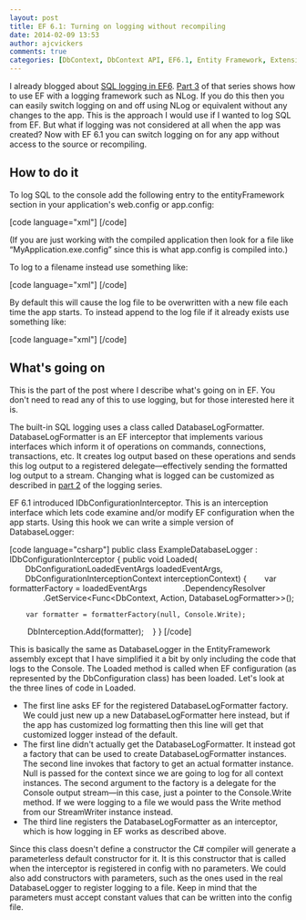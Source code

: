 ```yaml
---
layout: post
title: EF 6.1: Turning on logging without recompiling
date: 2014-02-09 13:53
author: ajcvickers
comments: true
categories: [DbContext, DbContext API, EF6.1, Entity Framework, Extensibility, Interception, Logging]
---
```

I already blogged about <a href="/2013/05/08/ef6-sql-logging-part-1-simple-logging/">SQL logging in EF6</a>. <a href="/2013/05/14/ef6-sql-logging-part-3-interception-building-blocks/">Part 3</a> of that series shows how to use EF with a logging framework such as NLog. If you do this then you can easily switch logging on and off using NLog or equivalent without any changes to the app. This is the approach I would use if I wanted to log SQL from EF. But what if logging was not considered at all when the app was created? Now with EF 6.1 you can switch logging on for any app without access to the source or recompiling.
<h2>How to do it</h2>
To log SQL to the console add the following entry to the entityFramework section in your application's web.config or app.config:

[code language="xml"]
<interceptors>
  <interceptor type="System.Data.Entity.Infrastructure.Interception.DatabaseLogger, EntityFramework"/>
</interceptors>
[/code]

(If you are just working with the compiled application then look for a file like “MyApplication.exe.config” since this is what app.config is compiled into.)

To log to a filename instead use something like:

[code language="xml"]
<interceptors>
  <interceptor type="System.Data.Entity.Infrastructure.Interception.DatabaseLogger, EntityFramework">
    <parameters>
      <parameter value="C:\Stuff\LogOutput.txt"/>
    </parameters>
  </interceptor>
</interceptors>
[/code]

By default this will cause the log file to be overwritten with a new file each time the app starts. To instead append to the log file if it already exists use something like:

[code language="xml"]
<interceptors>
  <interceptor type="System.Data.Entity.Infrastructure.Interception.DatabaseLogger, EntityFramework">
    <parameters>
      <parameter value="C:\Stuff\LogOutput.txt"/>
      <parameter value="true" type="System.Boolean"/>
    </parameters>
  </interceptor>
</interceptors>
[/code]

<h2>What's going on</h2>
This is the part of the post where I describe what's going on in EF. You don't need to read any of this to use logging, but for those interested here it is.

The built-in SQL logging uses a class called DatabaseLogFormatter.  DatabaseLogFormatter is an EF interceptor that implements various interfaces which inform it of operations on commands, connections, transactions, etc. It creates log output based on these operations and sends this log output to a registered delegate—effectively sending the formatted log output to a stream. Changing what is logged can be customized as described in <a href="/2013/05/09/ef6-sql-logging-part-2-changing-the-contentformatting/">part 2</a> of the logging series.

EF 6.1 introduced IDbConfigurationInterceptor. This is an interception interface which lets code examine and/or modify EF configuration when the app starts. Using this hook we can write a simple version of DatabaseLogger:

[code language="csharp"]
public class ExampleDatabaseLogger : IDbConfigurationInterceptor
{
    public void Loaded(
        DbConfigurationLoadedEventArgs loadedEventArgs,
        DbConfigurationInterceptionContext interceptionContext)
    {
        var formatterFactory = loadedEventArgs
                .DependencyResolver
                .GetService<Func<DbContext, Action<string>, DatabaseLogFormatter>>();

        var formatter = formatterFactory(null, Console.Write);

        DbInterception.Add(formatter);
    }
}
[/code]

This is basically the same as DatabaseLogger in the EntityFramework assembly except that I have simplified it a bit by only including the code that logs to the Console. The Loaded method is called when EF configuration (as represented by the DbConfiguration class) has been loaded. Let's look at the three lines of code in Loaded.
<ul>
	<li>The first line asks EF for the registered DatabaseLogFormatter factory. We could just new up a new DatabaseLogFormatter here instead, but if the app has customized log formatting then this line will get that customized logger instead of the default.</li>
	<li>The first line didn't actually get the DatabaseLogFormatter. It instead got a factory that can be used to create DatabaseLogFormatter instances. The second line invokes that factory to get an actual formatter instance. Null is passed for the context since we are going to log for all context instances. The second argument to the factory is a delegate for the Console output stream—in this case, just a pointer to the Console.Write method. If we were logging to a file we would pass the Write method from our StreamWriter instance instead.</li>
	<li>The third line registers the DatabaseLogFormatter as an interceptor, which is how logging in EF works as described above.</li>
</ul>
Since this class doesn't define a constructor the C# compiler will generate a parameterless default constructor for it. It is this constructor that is called when the interceptor is registered in config with no parameters. We could also add constructors with parameters, such as the ones used in the real DatabaseLogger to register logging to a file. Keep in mind that the parameters must accept constant values that can be written into the config file.

